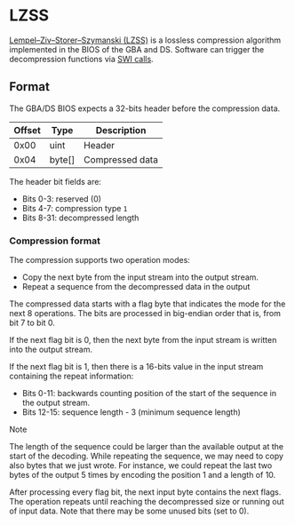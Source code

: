# LZSS

[Lempel–Ziv–Storer–Szymanski (LZSS)](https://en.wikipedia.org/wiki/Lempel%E2%80%93Ziv%E2%80%93Storer%E2%80%93Szymanski)
is a lossless compression algorithm implemented in the BIOS of the GBA and DS.
Software can trigger the decompression functions via
[SWI calls](https://problemkaputt.de/gbatek.htm#biosdecompressionfunctions).

## Format

The GBA/DS BIOS expects a 32-bits header before the compression data.

| Offset | Type   | Description     |
| ------ | ------ | --------------- |
| 0x00   | uint   | Header          |
| 0x04   | byte[] | Compressed data |

The header bit fields are:

- Bits 0-3: reserved (0)
- Bits 4-7: compression type `1`
- Bits 8-31: decompressed length

### Compression format

The compression supports two operation modes:

- Copy the next byte from the input stream into the output stream.
- Repeat a sequence from the decompressed data in the output

The compressed data starts with a flag byte that indicates the mode for the next
8 operations. The bits are processed in big-endian order that is, from bit 7 to
bit 0.

If the next flag bit is 0, then the next byte from the input stream is written
into the output stream.

If the next flag bit is 1, then there is a 16-bits value in the input stream
containing the repeat information:

- Bits 0-11: backwards counting position of the start of the sequence in the
  output stream.
- Bits 12-15: sequence length - 3 (minimum sequence length)

> [!NOTE]  
> The length of the sequence could be larger than the available output at the
> start of the decoding. While repeating the sequence, we may need to copy also
> bytes that we just wrote. For instance, we could repeat the last two bytes of
> the output 5 times by encoding the position 1 and a length of 10.

After processing every flag bit, the next input byte contains the next flags.
The operation repeats until reaching the decompressed size or running out of
input data. Note that there may be some unused bits (set to 0).
